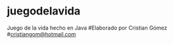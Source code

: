 # juegodelavida
Juego de la vida hecho en Java
#Elaborado por Cristian Gómez
#cristiangom@hotmail.com
